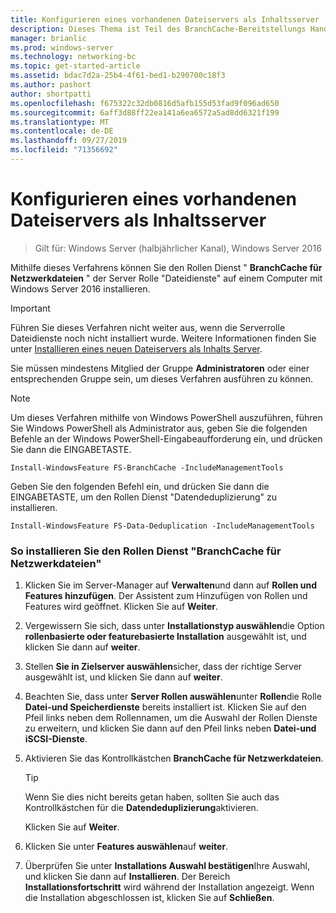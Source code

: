 ```yaml
---
title: Konfigurieren eines vorhandenen Dateiservers als Inhaltsserver
description: Dieses Thema ist Teil des BranchCache-Bereitstellungs Handbuchs für Windows Server 2016, das zeigt, wie BranchCache im Modus für verteilte und gehostete Caches bereitgestellt wird, um die WAN-Bandbreitenauslastung in Zweigniederlassungen zu optimieren.
manager: brianlic
ms.prod: windows-server
ms.technology: networking-bc
ms.topic: get-started-article
ms.assetid: bdac7d2a-25b4-4f61-bed1-b290700c18f3
ms.author: pashort
author: shortpatti
ms.openlocfilehash: f675322c32db0816d5afb155d53fad9f096ad650
ms.sourcegitcommit: 6aff3d88ff22ea141a6ea6572a5ad8dd6321f199
ms.translationtype: MT
ms.contentlocale: de-DE
ms.lasthandoff: 09/27/2019
ms.locfileid: "71356692"
---
```

# <a name="configure-an-existing-file-server-as-a-content-server"></a>Konfigurieren eines vorhandenen Dateiservers als Inhaltsserver

>Gilt für: Windows Server (halbjährlicher Kanal), Windows Server 2016

Mithilfe dieses Verfahrens können Sie den Rollen Dienst " **BranchCache für Netzwerkdateien** " der Server Rolle "Dateidienste" auf einem Computer mit Windows Server 2016 installieren.  
  
> [!IMPORTANT]  
> Führen Sie dieses Verfahren nicht weiter aus, wenn die Serverrolle Dateidienste noch nicht installiert wurde. Weitere Informationen finden Sie unter [Installieren eines neuen Dateiservers als Inhalts Server](../../branchcache/deploy/Install-a-New-File-Server-as-a-Content-Server.md).  
  
Sie müssen mindestens Mitglied der Gruppe **Administratoren** oder einer entsprechenden Gruppe sein, um dieses Verfahren ausführen zu können.  
  
> [!NOTE]  
> Um dieses Verfahren mithilfe von Windows PowerShell auszuführen, führen Sie Windows PowerShell als Administrator aus, geben Sie die folgenden Befehle an der Windows PowerShell-Eingabeaufforderung ein, und drücken Sie dann die EINGABETASTE.  
>   
> `Install-WindowsFeature FS-BranchCache -IncludeManagementTools`  
>   
> Geben Sie den folgenden Befehl ein, und drücken Sie dann die EINGABETASTE, um den Rollen Dienst "Datendeduplizierung" zu installieren.  
>   
> `Install-WindowsFeature FS-Data-Deduplication -IncludeManagementTools`  
  
### <a name="to-install-the-branchcache-for-network-files-role-service"></a>So installieren Sie den Rollen Dienst "BranchCache für Netzwerkdateien"  
  
1.  Klicken Sie im Server-Manager auf **Verwalten**und dann auf **Rollen und Features hinzufügen**. Der Assistent zum Hinzufügen von Rollen und Features wird geöffnet. Klicken Sie auf **Weiter**.  
  
2.  Vergewissern Sie sich, dass unter **Installationstyp auswählen**die Option **rollenbasierte oder featurebasierte Installation** ausgewählt ist, und klicken Sie dann auf **weiter**.  
  
3.  Stellen **Sie in Zielserver auswählen**sicher, dass der richtige Server ausgewählt ist, und klicken Sie dann auf **weiter**.  
  
4.  Beachten Sie, dass unter **Server Rollen auswählen**unter **Rollen**die Rolle **Datei-und Speicherdienste** bereits installiert ist. Klicken Sie auf den Pfeil links neben dem Rollennamen, um die Auswahl der Rollen Dienste zu erweitern, und klicken Sie dann auf den Pfeil links neben **Datei-und iSCSI-Dienste**.  
  
5.  Aktivieren Sie das Kontrollkästchen **BranchCache für Netzwerkdateien**.  
  
    > [!TIP]  
    > Wenn Sie dies nicht bereits getan haben, sollten Sie auch das Kontrollkästchen für die **Datendeduplizierung**aktivieren.  
  
    Klicken Sie auf **Weiter**.  
  
6.  Klicken Sie unter **Features auswählen**auf **weiter**.  
  
7.  Überprüfen Sie unter **Installations Auswahl bestätigen**Ihre Auswahl, und klicken Sie dann auf **Installieren**. Der Bereich **Installationsfortschritt** wird während der Installation angezeigt. Wenn die Installation abgeschlossen ist, klicken Sie auf **Schließen**.  
  


